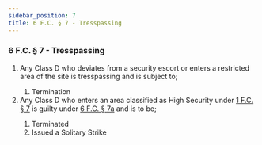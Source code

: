 ```yaml
---
sidebar_position: 7
title: 6 F.C. § 7 - Tresspassing
---
```


<h3 id="FC6.7">6 F.C. § 7 - Tresspassing</h3>
<ol>
	<li>Any Class D who deviates from a security escort or enters a restricted area of the site is tresspassing and is subject to;</li>
	<ol style={{'list-style' : 'lower-alpha'}}>
		<li>Termination</li>
	</ol>
	<li>Any Class D who enters an area classified as High Security under <a href="https://legislation.scpf.io/foundation_code/penal_code/criminal_articles/article_seven">1 F.C. § 7</a> is guilty under <a href="https://legislation.scpf.io/foundation_code/ordinances/classd_regulations/article_seven">6 F.C. § 7a</a> and is to be;</li>
	<ol style={{'list-style' : 'lower-alpha'}}>
		<li>Terminated</li>
		<li>Issued a Solitary Strike</li>
	</ol>
</ol>